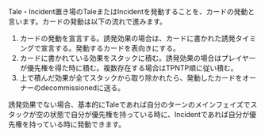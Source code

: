 Tale・Incident置き場のTaleまたはIncidentを発動することを、カードの発動と言います。カードの発動は以下の流れで進みます。

1. カードの発動を宣言する。誘発効果の場合は、カードに書かれた誘発タイミングで宣言する。発動するカードを表向きにする。
2. カードに書かれている効果をスタックに積む。誘発効果の場合はプレイヤーが優先権を得た時に積む。複数存在する場合はTPNTP順に従い積む。
3. 上で積んだ効果が全てスタックから取り除かれたら、発動したカードをオーナーのdecommissionedに送る。

誘発効果でない場合、基本的にTaleであれば自分のターンのメインフェイズでスタックが空の状態で自分が優先権を持っている時に、Incidentであれば自分が優先権を持っている時に発動できます。